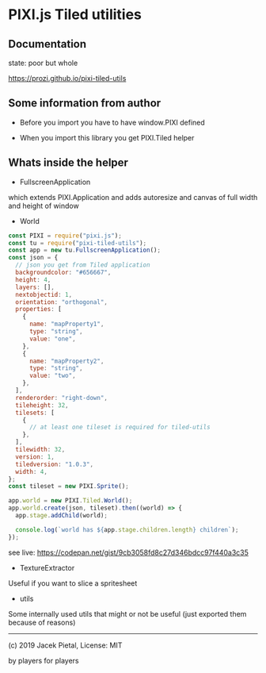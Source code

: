 # PIXI.js Tiled utilities

## Documentation

state: poor but whole

<https://prozi.github.io/pixi-tiled-utils>

## Some information from author

- Before you import you have to have window.PIXI defined

- When you import this library you get PIXI.Tiled helper

## Whats inside the helper

- FullscreenApplication

which extends PIXI.Application and adds autoresize
and canvas of full width and height of window

- World

```js
const PIXI = require("pixi.js");
const tu = require("pixi-tiled-utils");
const app = new tu.FullscreenApplication();
const json = {
  // json you get from Tiled application
  backgroundcolor: "#656667",
  height: 4,
  layers: [],
  nextobjectid: 1,
  orientation: "orthogonal",
  properties: [
    {
      name: "mapProperty1",
      type: "string",
      value: "one",
    },
    {
      name: "mapProperty2",
      type: "string",
      value: "two",
    },
  ],
  renderorder: "right-down",
  tileheight: 32,
  tilesets: [
    {
      // at least one tileset is required for tiled-utils
    },
  ],
  tilewidth: 32,
  version: 1,
  tiledversion: "1.0.3",
  width: 4,
};
const tileset = new PIXI.Sprite();

app.world = new PIXI.Tiled.World();
app.world.create(json, tileset).then((world) => {
  app.stage.addChild(world);

  console.log(`world has ${app.stage.children.length} children`);
});
```

see live: <https://codepan.net/gist/9cb3058fd8c27d346bdcc97f440a3c35>

- TextureExtractor

Useful if you want to slice a spritesheet

- utils

Some internally used utils that might or not be useful (just exported them because of reasons)

---

(c) 2019 Jacek Pietal, License: MIT

by players for players
